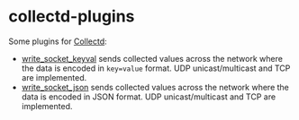 collectd-plugins
================

Some plugins for [Collectd](https://collectd.org/):

- [write_socket_keyval](https://github.com/mjuenema/collectd-plugins/wiki/write_socket_keyval) sends collected values across the network where the data is encoded in ```key=value``` format. UDP unicast/multicast and TCP are implemented.
- [write_socket_json](https://github.com/mjuenema/collectd-plugins/wiki/write_socket_json) sends collected values across the network where the data is encoded in JSON format. UDP unicast/multicast and TCP are implemented.
